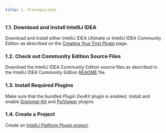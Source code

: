 ```yaml
---
title: 1. Prerequisites
---
```

<!-- Copyright 2000-2020 JetBrains s.r.o. and other contributors. Use of this source code is governed by the Apache 2.0 license that can be found in the LICENSE file. -->

### 1.1. Download and Install IntelliJ IDEA
Download and install either IntelliJ IDEA Ultimate or IntelliJ IDEA Community Edition as described on the [Creating Your First Plugin](/basics/getting_started.md) page.

### 1.2. Check out Community Edition Source Files
Download the IntelliJ IDEA Community Edition source files as described in the IntelliJ IDEA Community Edition [README](upsource:///README.md) file.

### 1.3. Install Required Plugins
Make sure that the bundled *Plugin DevKit* plugin is enabled.
Install and enable [Grammar-Kit](https://plugins.jetbrains.com/plugin/6606-grammar-kit) and [PsiViewer](https://plugins.jetbrains.com/plugin/227-psiviewer) plugins.

### 1.4. Create a Project
Create an [IntelliJ Platform Plugin project](/tutorials/build_system/prerequisites.md).

